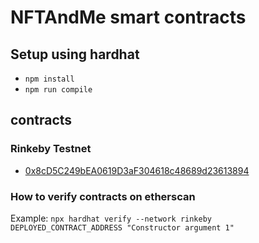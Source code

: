 # NFTAndMe smart contracts

## Setup using hardhat

- `npm install`
- `npm run compile`

## contracts

### Rinkeby Testnet

- [0x8cD5C249bEA0619D3aF304618c48689d23613894](https://rinkeby.etherscan.io/address/0x8cD5C249bEA0619D3aF304618c48689d23613894)

### How to verify contracts on etherscan

Example:
`npx hardhat verify --network rinkeby DEPLOYED_CONTRACT_ADDRESS "Constructor argument 1"`
